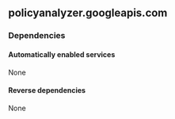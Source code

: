 ## policyanalyzer.googleapis.com

### Dependencies

#### Automatically enabled services

None

#### Reverse dependencies

None
